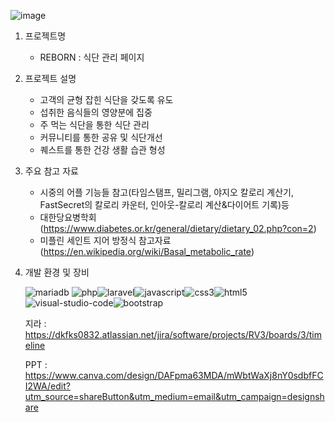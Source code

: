 ![image](https://github.com/PHP-506-wdye/project-2/assets/126547805/1497c0d8-5154-4adf-9e62-fd86c9e5c126)

1. 프로젝트명
   - REBORN : 식단 관리 페이지
2. 프로젝트 설명
   - 고객의 균형 잡힌 식단을 갖도록 유도
   - 섭취한 음식들의 영양분에 집중
   - 주 먹는 식단을 통한 식단 관리
   - 커뮤니티를 통한 공유 및 식단개선
   - 퀘스트를 통한 건강 생활 습관 형성

3. 주요 참고 자료
   - 시중의 어플 기능들 참고(타임스탬프, 밀리그램, 야지오 칼로리 계산기, FastSecret의 칼로리 카운터, 인아웃-칼로리 계산&다이어트 기록)등
   - 대한당요병학회(https://www.diabetes.or.kr/general/dietary/dietary_02.php?con=2)
   - 미플린 세인트 지어 방정식 참고자료(https://en.wikipedia.org/wiki/Basal_metabolic_rate)

4. 개발 환경 및 장비
   
   ![mariadb](https://github.com/PHP-506-wdye/project-2/assets/126547805/1816a975-eec0-4960-87ca-c66ddca34fa2)
   ![php](https://github.com/PHP-506-wdye/project-2/assets/126547805/4e60555c-e228-4625-ab55-1ffc29650c2c)![laravel](https://github.com/PHP-506-wdye/project-2/assets/126547805/94a7b14d-d788-4515-b3b6-5e3ba5df0e0b)![javascript](https://github.com/PHP-506-wdye/project-2/assets/126547805/f9e4157c-0bf0-4ddf-8f74-0b291ac6bcf4)![css3](https://github.com/PHP-506-wdye/project-2/assets/126547805/238fd694-2056-4969-9035-b3b6f095923a)![html5](https://github.com/PHP-506-wdye/project-2/assets/126547805/ef5011d9-5fd1-4391-b57f-11f907b45097)![visual-studio-code](https://github.com/PHP-506-wdye/project-2/assets/126547805/ea1e0a09-9bf9-46b7-9cb5-42fedd776ada)![bootstrap](https://github.com/PHP-506-wdye/project-2/assets/126547805/33c44e47-3165-414e-ab5d-fea85ecbf2b2)
   
   지라 : https://dkfks0832.atlassian.net/jira/software/projects/RV3/boards/3/timeline
   
   PPT : https://www.canva.com/design/DAFpma63MDA/mWbtWaXj8nY0sdbfFCI2WA/edit?utm_source=shareButton&utm_medium=email&utm_campaign=designshare
